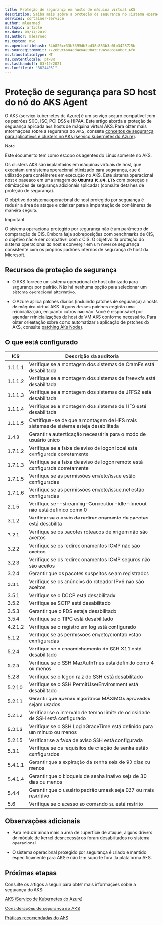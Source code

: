 ```yaml
---
title: Proteção de segurança em hosts de máquina virtual AKS
description: Saiba mais sobre a proteção de segurança no sistema operacional host de VM AKS
services: container-service
author: mlearned
ms.topic: article
ms.date: 09/11/2019
ms.author: mlearned
ms.custom: mvc
ms.openlocfilehash: 84b826ce33b5395db5bd38e883b3a0fb3425725b
ms.sourcegitcommit: 772eb9c6684dd4864e0ba507945a83e48b8c16f0
ms.translationtype: MT
ms.contentlocale: pt-BR
ms.lasthandoff: 03/19/2021
ms.locfileid: "86244031"
---
```

# <a name="security-hardening-for-aks-agent-node-host-os"></a>Proteção de segurança para SO host do nó do AKS Agent

O AKS (serviço kubernetes do Azure) é um serviço seguro compatível com os padrões SOC, ISO, PCI DSS e HIPAA. Este artigo aborda a proteção de segurança aplicada aos hosts de máquina virtual AKS. Para obter mais informações sobre a segurança do AKS, consulte [conceitos de segurança para aplicativos e clusters no AKs (serviço kubernetes do Azure)](./concepts-security.md).

> [!Note]
> Este documento tem como escopo os agentes do Linux somente no AKS.

Os clusters AKS são implantados em máquinas virtuais de host, que executam um sistema operacional otimizado para segurança, que é utilizado para contêineres em execução no AKS. Este sistema operacional host é baseado em uma imagem do **Ubuntu 16.04. LTS** com proteção e otimizações de segurança adicionais aplicadas (consulte detalhes de proteção de segurança).

O objetivo do sistema operacional de host protegido por segurança é reduzir a área de ataque e otimizar para a implantação de contêineres de maneira segura.

> [!Important]
> O sistema operacional protegido por segurança não é um parâmetro de comparação de CIS. Embora haja sobreposições com benchmarks de CIS, o objetivo não é ser compatível com o CIS. O objetivo da proteção do sistema operacional do host é convergir em um nível de segurança consistente com os próprios padrões internos de segurança de host da Microsoft.

## <a name="security-hardening-features"></a>Recursos de proteção de segurança

* O AKS fornece um sistema operacional de host otimizado para segurança por padrão. Não há nenhuma opção para selecionar um sistema operacional alternativo.

* O Azure aplica patches diários (incluindo patches de segurança) a hosts de máquina virtual AKS. Alguns desses patches exigirão uma reinicialização, enquanto outros não vão. Você é responsável por agendar reinicializações de host de VM AKS conforme necessário. Para obter orientação sobre como automatizar a aplicação de patches do AKS, consulte [patching AKs Nodes](./node-updates-kured.md).

## <a name="what-is-configured"></a>O que está configurado

| ICS  | Descrição da auditoria|
|---|---|
| 1.1.1.1 |Verifique se a montagem dos sistemas de CramFs está desabilitada|
| 1.1.1.2 |Verifique se a montagem dos sistemas de freevxfs está desabilitada|
| 1.1.1.3 |Verifique se a montagem dos sistemas de JFFS2 está desabilitada|
| 1.1.1.4 |Verifique se a montagem dos sistemas de HFS está desabilitada|
| 1.1.1.5 |Certifique-se de que a montagem de HFS mais sistemas de sistema esteja desabilitada|
|1.4.3 |Garantir a autenticação necessária para o modo de usuário único |
|1.7.1.2 |Verifique se a faixa de aviso de logon local está configurada corretamente |
|1.7.1.3 |Verifique se a faixa de aviso de logon remoto está configurada corretamente |
|1.7.1.5 |Verifique se as permissões em/etc/issue estão configuradas |
|1.7.1.6 |Verifique se as permissões em/etc/issue.net estão configuradas |
|2.1.5 |Verifique se--streaming-Connection-idle-timeout não está definido como 0 |
|3.1.2 |Verificar se o envio de redirecionamento de pacotes está desabilita |
|3.2.1 |Verifique se os pacotes roteados de origem não são aceitos |
|3.2.2 |Verifique se os redirecionamentos ICMP não são aceitos |
|3.2.3 |Verifique se os redirecionamentos ICMP seguros não são aceitos |
|3.2.4 |Garantir que os pacotes suspeitos sejam registrados |
|3.3.1 |Verifique se os anúncios do roteador IPv6 não são aceitos |
|3.5.1 |Verifique se o DCCP está desabilitado |
|3.5.2 |Verifique se SCTP está desabilitado |
|3.5.3 |Garantir que o RDS esteja desabilitado |
|3.5.4 |Verifique se o TIPC está desabilitado |
|4.2.1.2 |Verifique se o registro em log está configurado |
|5.1.2 |Verifique se as permissões em/etc/crontab estão configuradas |
|5.2.4 |Verifique se o encaminhamento do SSH X11 está desabilitado |
|5.2.5 |Verifique se o SSH MaxAuthTries está definido como 4 ou menos |
|5.2.8 |Verifique se o logon raiz do SSH está desabilitado |
|5.2.10 |Verifique se o SSH PermitUserEnvironment está desabilitado |
|5.2.11 |Garantir que apenas algoritmos MÁXIMOs aprovados sejam usados |
|5.2.12 |Verificar se o intervalo de tempo limite de ociosidade de SSH está configurado |
|5.2.13 |Verifique se o SSH LoginGraceTime está definido para um minuto ou menos |
|5.2.15 |Verificar se a faixa de aviso SSH está configurada |
|5.3.1 |Verifique se os requisitos de criação de senha estão configurados |
|5.4.1.1 |Garantir que a expiração da senha seja de 90 dias ou menos |
|5.4.1.4 |Garantir que o bloqueio de senha inativo seja de 30 dias ou menos |
|5.4.4 |Garantir que o usuário padrão umask seja 027 ou mais restritivo |
|5.6 |Verifique se o acesso ao comando su está restrito|

## <a name="additional-notes"></a>Observações adicionais
 
* Para reduzir ainda mais a área de superfície de ataque, alguns drivers de módulo de kernel desnecessários foram desabilitados no sistema operacional.

* O sistema operacional protegido por segurança é criado e mantido especificamente para AKS e não tem suporte fora da plataforma AKS.

## <a name="next-steps"></a>Próximas etapas  

Consulte os artigos a seguir para obter mais informações sobre a segurança do AKS: 

[AKS (Serviço de Kubernetes do Azure)](./intro-kubernetes.md)

[Considerações de segurança do AKS ](./concepts-security.md)

[Práticas recomendadas do AKS ](./best-practices.md)
